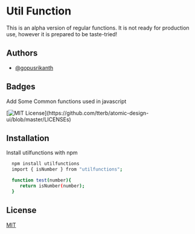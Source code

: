 
# Util Function

This is an alpha version of regular functions. It is not ready for production use, however it is prepared to be taste-tried!

## Authors

- [@gopusrikanth](https://www.github.com/octokatherine)

## Badges

Add Some Common functions used in javascript

[![MIT License](https://img.shields.io/apm/l/atomic-design-ui.svg?)](https://github.com/tterb/atomic-design-ui/blob/master/LICENSEs)


## Installation

Install utilfunctions with npm

```bash
  npm install utilfunctions
  import { isNumber } from "utilfunctions";

  function test(number){
     return isNumber(number); 
  }
```

## License

[MIT](https://choosealicense.com/licenses/mit/)
